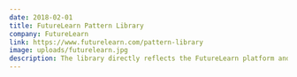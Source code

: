 ```yaml
---
date: 2018-02-01
title: FutureLearn Pattern Library
company: FutureLearn
link: https://www.futurelearn.com/pattern-library
image: uploads/futurelearn.jpg
description: The library directly reflects the FutureLearn platform and uses the same underlying CSS and markup to display the elements and rules that make up the interface.
---
```

